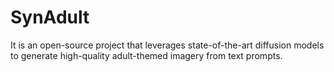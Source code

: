 # SynAdult
It is an open-source project that leverages state-of-the-art diffusion models to generate high-quality adult-themed imagery from text prompts. 
